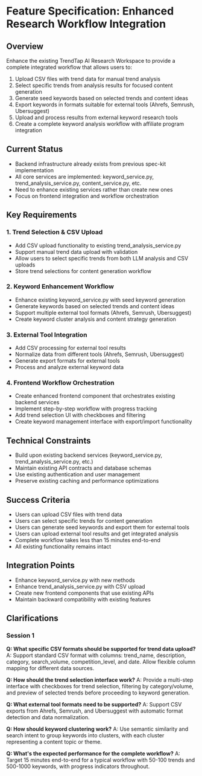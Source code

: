 # Feature Specification: Enhanced Research Workflow Integration

## Overview
Enhance the existing TrendTap AI Research Workspace to provide a complete integrated workflow that allows users to:
1. Upload CSV files with trend data for manual trend analysis
2. Select specific trends from analysis results for focused content generation
3. Generate seed keywords based on selected trends and content ideas
4. Export keywords in formats suitable for external tools (Ahrefs, Semrush, Ubersuggest)
5. Upload and process results from external keyword research tools
6. Create a complete keyword analysis workflow with affiliate program integration

## Current Status
- Backend infrastructure already exists from previous spec-kit implementation
- All core services are implemented: keyword_service.py, trend_analysis_service.py, content_service.py, etc.
- Need to enhance existing services rather than create new ones
- Focus on frontend integration and workflow orchestration

## Key Requirements

### 1. Trend Selection & CSV Upload
- Add CSV upload functionality to existing trend_analysis_service.py
- Support manual trend data upload with validation
- Allow users to select specific trends from both LLM analysis and CSV uploads
- Store trend selections for content generation workflow

### 2. Keyword Enhancement Workflow
- Enhance existing keyword_service.py with seed keyword generation
- Generate keywords based on selected trends and content ideas
- Support multiple external tool formats (Ahrefs, Semrush, Ubersuggest)
- Create keyword cluster analysis and content strategy generation

### 3. External Tool Integration
- Add CSV processing for external tool results
- Normalize data from different tools (Ahrefs, Semrush, Ubersuggest)
- Generate export formats for external tools
- Process and analyze external keyword data

### 4. Frontend Workflow Orchestration
- Create enhanced frontend component that orchestrates existing backend services
- Implement step-by-step workflow with progress tracking
- Add trend selection UI with checkboxes and filtering
- Create keyword management interface with export/import functionality

## Technical Constraints
- Build upon existing backend services (keyword_service.py, trend_analysis_service.py, etc.)
- Maintain existing API contracts and database schemas
- Use existing authentication and user management
- Preserve existing caching and performance optimizations

## Success Criteria
- Users can upload CSV files with trend data
- Users can select specific trends for content generation
- Users can generate seed keywords and export them for external tools
- Users can upload external tool results and get integrated analysis
- Complete workflow takes less than 15 minutes end-to-end
- All existing functionality remains intact

## Integration Points
- Enhance keyword_service.py with new methods
- Enhance trend_analysis_service.py with CSV upload
- Create new frontend components that use existing APIs
- Maintain backward compatibility with existing features

## Clarifications

### Session 1
**Q: What specific CSV formats should be supported for trend data upload?**
A: Support standard CSV format with columns: trend_name, description, category, search_volume, competition_level, and date. Allow flexible column mapping for different data sources.

**Q: How should the trend selection interface work?**
A: Provide a multi-step interface with checkboxes for trend selection, filtering by category/volume, and preview of selected trends before proceeding to keyword generation.

**Q: What external tool formats need to be supported?**
A: Support CSV exports from Ahrefs, Semrush, and Ubersuggest with automatic format detection and data normalization.

**Q: How should keyword clustering work?**
A: Use semantic similarity and search intent to group keywords into clusters, with each cluster representing a content topic or theme.

**Q: What's the expected performance for the complete workflow?**
A: Target 15 minutes end-to-end for a typical workflow with 50-100 trends and 500-1000 keywords, with progress indicators throughout.
